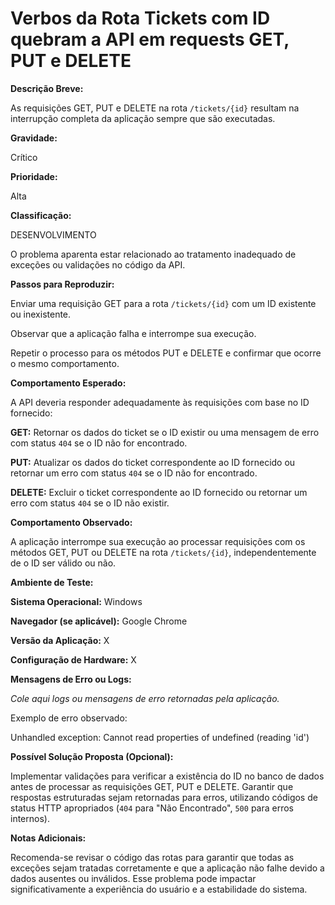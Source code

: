 # Verbos da Rota Tickets com ID quebram a API em requests GET, PUT e DELETE

**Descrição Breve:**

As requisições GET, PUT e DELETE na rota `/tickets/{id}` resultam na interrupção completa da aplicação sempre que são executadas.

**Gravidade:**

Crítico

**Prioridade:**

Alta

**Classificação:**

DESENVOLVIMENTO

O problema aparenta estar relacionado ao tratamento inadequado de exceções ou validações no código da API.

**Passos para Reproduzir:**

Enviar uma requisição GET para a rota `/tickets/{id}` com um ID existente ou inexistente.

Observar que a aplicação falha e interrompe sua execução.

Repetir o processo para os métodos PUT e DELETE e confirmar que ocorre o mesmo comportamento.

**Comportamento Esperado:**

A API deveria responder adequadamente às requisições com base no ID fornecido:

**GET:** Retornar os dados do ticket se o ID existir ou uma mensagem de erro com status `404` se o ID não for encontrado.

**PUT:** Atualizar os dados do ticket correspondente ao ID fornecido ou retornar um erro com status `404` se o ID não for encontrado.

**DELETE:** Excluir o ticket correspondente ao ID fornecido ou retornar um erro com status `404` se o ID não existir.

**Comportamento Observado:**

A aplicação interrompe sua execução ao processar requisições com os métodos GET, PUT ou DELETE na rota `/tickets/{id}`, independentemente de o ID ser válido ou não.

**Ambiente de Teste:**

**Sistema Operacional:** Windows

**Navegador (se aplicável):** Google Chrome

**Versão da Aplicação:** X

**Configuração de Hardware:** X

**Mensagens de Erro ou Logs:**

_Cole aqui logs ou mensagens de erro retornadas pela aplicação._

Exemplo de erro observado:

Unhandled exception: Cannot read properties of undefined (reading 'id')

**Possível Solução Proposta (Opcional):**

Implementar validações para verificar a existência do ID no banco de dados antes de processar as requisições GET, PUT e DELETE. Garantir que respostas estruturadas sejam retornadas para erros, utilizando códigos de status HTTP apropriados (`404` para "Não Encontrado", `500` para erros internos).

**Notas Adicionais:**

Recomenda-se revisar o código das rotas para garantir que todas as exceções sejam tratadas corretamente e que a aplicação não falhe devido a dados ausentes ou inválidos. Esse problema pode impactar significativamente a experiência do usuário e a estabilidade do sistema.
